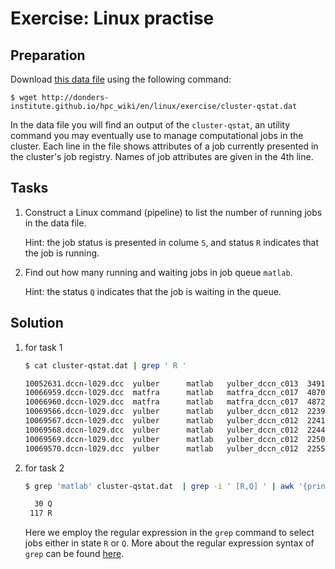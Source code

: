 # Exercise: Linux practise

## Preparation

Download [this data file](../exercise/cluster-qstat.dat) using the following command:

```
$ wget http://donders-institute.github.io/hpc_wiki/en/linux/exercise/cluster-qstat.dat
```

In the data file you will find an output of the `cluster-qstat`, an utility command you may eventually use to manage computational jobs in the cluster.  Each line in the file shows attributes of a job currently presented in the cluster's job registry. Names of job attributes are given in the 4th line.

## Tasks

1. Construct a Linux command (pipeline) to list the number of running jobs in the data file.

   Hint: the job status is presented in colume `S`, and status `R` indicates that the job is running.
   
2. Find out how many running and waiting jobs in job queue `matlab`.

   Hint: the status `Q` indicates that the job is waiting in the queue.

## Solution

1. for task 1
 
    ```bash
    $ cat cluster-qstat.dat | grep ' R '

    10052631.dccn-l029.dcc  yulber      matlab   yulber_dccn_c013  34919   --       1   51gb  11:09:40 R  05:09:55   dccn-c021
    10066959.dccn-l029.dcc  matfra      matlab   matfra_dccn_c017  48708   --       1   65gb  03:03:00 R  05:25:43   dccn-c019
    10066960.dccn-l029.dcc  matfra      matlab   matfra_dccn_c017  48724   --       1   65gb  03:03:00 R  05:25:43   dccn-c019
    10069566.dccn-l029.dcc  yulber      matlab   yulber_dccn_c012  22391   --       1   16gb  11:09:40 R  03:46:59   dccn-c020
    10069567.dccn-l029.dcc  yulber      matlab   yulber_dccn_c012  22412   --       1   16gb  11:09:40 R  03:46:59   dccn-c020
    10069568.dccn-l029.dcc  yulber      matlab   yulber_dccn_c012  22448   --       1   16gb  11:09:40 R  03:46:59   dccn-c020
    10069569.dccn-l029.dcc  yulber      matlab   yulber_dccn_c012  22500   --       1   16gb  11:09:40 R  03:46:59   dccn-c020
    10069570.dccn-l029.dcc  yulber      matlab   yulber_dccn_c012  22559   --       1   16gb  11:09:40 R  03:46:59   dccn-c020

    ```

2. for task 2

    ```bash
    $ grep 'matlab' cluster-qstat.dat  | grep -i ' [R,Q] ' | awk '{print $10}' | sort | uniq -c

      30 Q
     117 R
    ```

    Here we employ the regular expression in the `grep` command to select jobs either in state `R` or `Q`.  More about the regular expression syntax of `grep` can be found [here](https://www.gnu.org/software/findutils/manual/html_node/find_html/grep-regular-expression-syntax.html).
